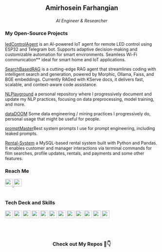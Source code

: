 ## <p align=center><b>Amirhosein Farhangian</b></p>
<p align=center><i>AI Engineer & Researcher</i></p>

### My Open-Source Projects 

[ledControlAgent](https://github.com/amirh-far/ledControlAgent) is an AI-powered IoT agent for remote LED control using ESP32 and Telegram bot. Supports adaptive decision-making and customizable automation for smart environments. Seamless Wi-Fi communication** ideal for smart home and IoT applications.

[SearchBasedRAG](https://github.com/amirh-far/SearchBasedRAG) is a cutting-edge RAG agent that streamlines coding with intelligent search and generation, powered by Morphic, Ollama, Faiss, and BGE embeddings.
Currently RAGed with KServe docs, it delivers fast, scalable, and context-aware code assistance.

[NLPlayground](https://github.com/amirh-far/NLPlayground) a personal repository where I progressively document and update my NLP practices, focusing on data preprocessing, model training, and more.
  
[dataDOOM](https://github.com/amirh-far/dataDOOM) Some data engineering / mining practices I progressively do, personal usage that might be useful for people.
  
[promptMaster](https://github.com/amirh-far/promptMaster)Best system prompts I use for prompt engineering, including leaked prompts.


[Rental-System](https://github.com/amirh-far/Rental-System) a MySQL-based rental system built with Python and Pandas. It enables customer and manager interactions via terminal commands for film searches, profile updates, rentals, and payments and some other features.


### Reach Me

<a href="https://www.linkedin.com/in/amirh-far">
  <img src="https://img.shields.io/badge/-LinkedIn-0077B5?style=for-the-badge&logo=LinkedIn&logoColor=white" height="25"/>
</a>

<a href="mailto:amirh.far8@gmail.com?subject=Hello%20Amirhosein,%20From%20Github">
  <img src="https://img.shields.io/badge/gmail-%23D14836.svg?style=for-the-badge&logo=gmail&logoColor=white" height="25"/>
</a>

<br>
<br>

### Tech Deck and Skills

<p>
  <img src="https://img.shields.io/badge/Python-FFD43B?style=for-the-badge&logo=python&logoColor=blue" height="25"/>
  <img src="https://img.shields.io/badge/Numpy-777BB4?style=for-the-badge&logo=numpy&logoColor=white" height="25"/>
  <img src="https://img.shields.io/badge/Pandas-2C2D72?style=for-the-badge&logo=pandas&logoColor=white" height="25"/>
  <img src="https://img.shields.io/badge/PyTorch-EE4C2C?style=for-the-badge&logo=pytorch&logoColor=white" height="25"/>
  <img src="https://img.shields.io/badge/MySQL-005C84?style=for-the-badge&logo=mysql&logoColor=white" height="25"/>
  <img src="https://img.shields.io/badge/GIT-E44C30?style=for-the-badge&logo=git&logoColor=white" height="25"/>
  <img src="https://img.shields.io/badge/Docker-2CA5E0?style=for-the-badge&logo=docker&logoColor=white" height="25"/>
  <img src="https://img.shields.io/badge/Ubuntu-E95420?style=for-the-badge&logo=ubuntu&logoColor=white" height="25"/>
  <img src="https://img.shields.io/badge/Django-092E20?style=for-the-badge&logo=django&logoColor=green" height="25"/>
  <img src="https://img.shields.io/badge/Nginx-009639?style=for-the-badge&logo=nginx&logoColor=white" height="25"/>
  <img src="https://img.shields.io/badge/C-00599C?style=for-the-badge&logo=c&logoColor=white" height="25"/>
  <img src="https://img.shields.io/badge/mac%20os-000000?style=for-the-badge&logo=apple&logoColor=white" height="25"/>
</p>

<br>
<br>

### <p align=center>Check out My Repos 👀👇</p>
